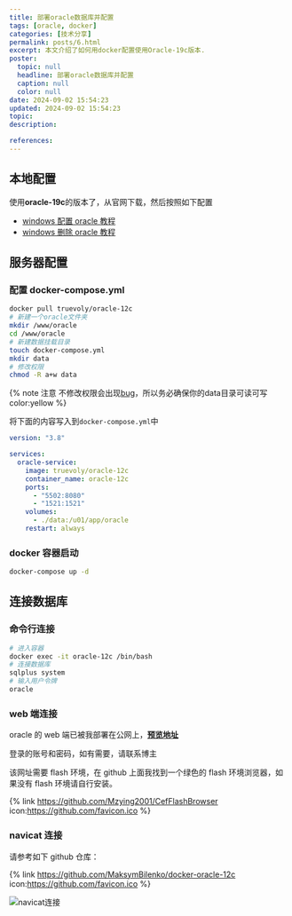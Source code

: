 ```yaml
---
title: 部署oracle数据库并配置
tags: [oracle, docker]
categories: [技术分享]
permalink: posts/6.html
excerpt: 本文介绍了如何用docker配置使用Oracle-19c版本.
poster:
  topic: null
  headline: 部署oracle数据库并配置
  caption: null
  color: null
date: 2024-09-02 15:54:23
updated: 2024-09-02 15:54:23
topic:
description:

references:
---
```


## 本地配置

使用**oracle-19c**的版本了，从官网下载，然后按照如下配置

- [windows 配置 oracle 教程](https://blog.csdn.net/Milogenius/article/details/135751410)
- [windows 删除 oracle 教程](https://blog.csdn.net/weixin_44430514/article/details/131682550)

## 服务器配置

### 配置 docker-compose.yml

```bash
docker pull truevoly/oracle-12c
# 新建一个oracle文件夹
mkdir /www/oracle
cd /www/oracle
# 新建数据挂载目录
touch docker-compose.yml
mkdir data
# 修改权限
chmod -R a+w data
```

{% note 注意
不修改权限会出现[bug](https://github.com/MaksymBilenko/docker-oracle-12c/issues/116)，所以务必确保你的data目录可读可写
color:yellow %}

将下面的内容写入到`docker-compose.yml`中

```yaml
version: "3.8"

services:
  oracle-service:
    image: truevoly/oracle-12c
    container_name: oracle-12c
    ports:
      - "5502:8080"
      - "1521:1521"
    volumes:
      - ./data:/u01/app/oracle
    restart: always
```

### docker 容器启动

```bash
docker-compose up -d
```

## 连接数据库

### 命令行连接

```bash
# 进入容器
docker exec -it oracle-12c /bin/bash
# 连接数据库
sqlplus system
# 输入用户令牌
oracle
```

### web 端连接

oracle 的 web 端已被我部署在公网上，[**预览地址**](https://oracle.codepzj.cn/em)

登录的账号和密码，如有需要，请联系博主

该网址需要 flash 环境，在 github 上面我找到一个绿色的 flash 环境浏览器，如果没有 flash 环境请自行安装。

{% link https://github.com/Mzying2001/CefFlashBrowser icon:https://github.com/favicon.ico %}

### navicat 连接

请参考如下 github 仓库：

{% link https://github.com/MaksymBilenko/docker-oracle-12c icon:https://github.com/favicon.ico %}

![navicat连接](https://image.codepzj.cn/image/202410191648259.png)
